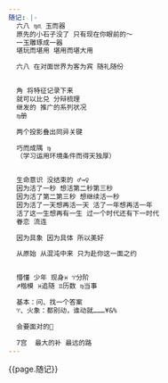 ```yaml
---
随记: |-
  六八 ♍︎♏︎ 玉而器
  原先的小石子没了 只有现在你眼前的～
  一玉雕琢成一器
  堪玩而堪用 堪用而堪大用

  六八 在对面世界为客为宾 随礼随份


  角 将特征记录下来
  就可以比兑 分辩梳理
  继发的 推广的系列状况
  ♍︎册

  两个投影叠出同异关键

  巧而成隅 ♍︎
  （学习运用环境条件而得天独厚）


  生命意识 没结束的 ♂→♀
  因为活了一秒 想活第二秒第三秒
  因为活了第二第三秒 想继续活一秒
  因为活了一天想再活一天 活了一年想再活一年
  活了这一生想再有一生 过一个时代还有下一时代
  眷恋 流连

  因为具象 因为具体 所以美好

  从原始 从混沌中来 只为赴你这一面之约


  懵懂 少年 现身♓︎ ♈分阶
  ♐︎楷模 ♓︎追随 ♊︎历数 ♍︎当事

  基本：问、找一个答案
  ♈︎、火象：都别动，谁动就………¥&%

  会要面对的🌙

  7宫  最大的补 最远的路
---
```

{{page.随记}}
